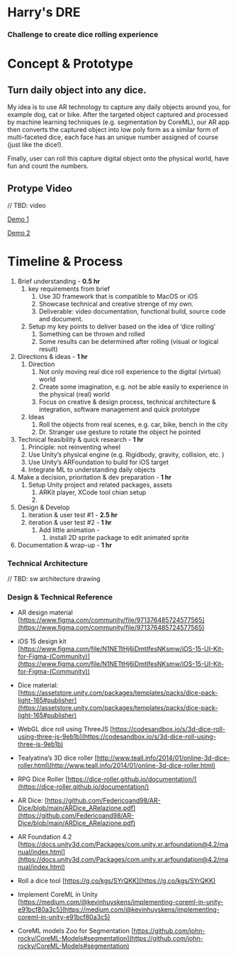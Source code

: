 # Harry's DRE
 ### Challenge to create dice rolling experience 


# Concept & Prototype
## Turn daily object into any dice.  

My idea is to use AR technology to capture any daily objects around you, for example dog, cat or bike. After the targeted object captured and processed by machine learning techniques (e.g. segmentation by CoreML), our AR app then converts the captured object into low poly form as a similar form of multi-faceted dice, each face has an unique number assigned of course (just like the dice!).  

Finally, user can roll this capture digital object onto the physical world, have fun and count the numbers. 

## Protype Video
// TBD: video 

[Demo 1](https://user-images.githubusercontent.com/693098/180850099-5c289d0b-a472-4a81-a542-2c84df9f4cd4.mov)

[Demo 2](https://user-images.githubusercontent.com/693098/180850352-941b672b-40d2-4184-89dd-f5f779dc6128.mov)



# Timeline & Process

1. Brief understanding - **0.5 hr** 
    1. key requirements from brief
        1. Use 3D framework that is compatible to MacOS or iOS
        2. Showcase technical and creative strenge of my own. 
        3. Deliverable: video documentation, functional build, source code and document.
    2. Setup my key points to deliver based on the idea of ‘dice rolling’
        1. Something can be thrown and rolled
        2. Some results can be determined after rolling (visual or logical result)
2. Directions & ideas - **1 hr**
    1. Direction
        1. Not only moving real dice roll experience to the digital (virtual) world
        2. Create some imagination, e.g. not be able easily to experience in the physical (real) world
        3. Focus on creative & design process, technical architecture & integration, software management and quick prototype 
    2. Ideas
        1. Roll the objects from real scenes, e.g. car, bike, bench in the city
        2. Dr. Stranger use gesture to rotate the object he pointed
3. Technical feasibility & quick research - **1 hr**
    1. Principle: not reinventing wheel
    2. Use Unity’s physical engine (e.g. Rigidbody, gravity, collision, etc. )
    3. Use Unity’s ARFoundation to build for iOS target
    4. Integrate ML to understanding daily objects
4. Make a decision, prioritation & dev preparation - **1 hr**
    1. Setup Unity project and related packages, assets
        1. ARKit player, XCode tool chian setup
        2. 
5. Design & Develop
    1. iteration & user test #1 - **2.5 hr**
    2. iteration & user test #2 - **1 hr**
        1. Add little animation - 
            1. install 2D sprite package to edit animated sprite
6. Documentation & wrap-up - **1 hr**

### Technical Architecture

// TBD: sw architecture drawing





### Design & Technical Reference

* AR design material [https://www.figma.com/community/file/971376485724577565](https://www.figma.com/community/file/971376485724577565)

* iOS 15 design kit [https://www.figma.com/file/N1NETtHj6iDmtIfesNKsmw/iOS-15-UI-Kit-for-Figma-(Community)](https://www.figma.com/file/N1NETtHj6iDmtIfesNKsmw/iOS-15-UI-Kit-for-Figma-(Community))

* Dice material: [https://assetstore.unity.com/packages/templates/packs/dice-pack-light-165#publisher](https://assetstore.unity.com/packages/templates/packs/dice-pack-light-165#publisher)

* WebGL dice roll using ThreeJS [https://codesandbox.io/s/3d-dice-roll-using-three-js-9eb1b](https://codesandbox.io/s/3d-dice-roll-using-three-js-9eb1b)

* Tealyatina’s 3D dice roller [http://www.teall.info/2014/01/online-3d-dice-roller.html](http://www.teall.info/2014/01/online-3d-dice-roller.html)

* RPG Dice Roller [https://dice-roller.github.io/documentation/](https://dice-roller.github.io/documentation/)

* AR Dice: [https://github.com/Federicoand98/AR-Dice/blob/main/ARDice_ARelazione.pdf](https://github.com/Federicoand98/AR-Dice/blob/main/ARDice_ARelazione.pdf)

* AR Foundation 4.2 [https://docs.unity3d.com/Packages/com.unity.xr.arfoundation@4.2/manual/index.html](https://docs.unity3d.com/Packages/com.unity.xr.arfoundation@4.2/manual/index.html)

* Roll a dice tool [https://g.co/kgs/SYrQKK](https://g.co/kgs/SYrQKK)

* Implement CoreML in Unity [https://medium.com/@kevinhuyskens/implementing-coreml-in-unity-e91bcf80a3c5](https://medium.com/@kevinhuyskens/implementing-coreml-in-unity-e91bcf80a3c5)

* CoreML models Zoo for Segmentation [https://github.com/john-rocky/CoreML-Models#segmentation](https://github.com/john-rocky/CoreML-Models#segmentation)
